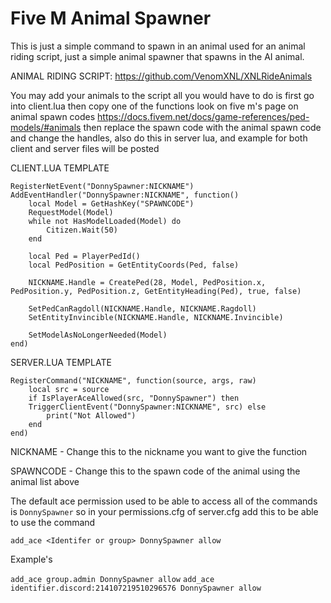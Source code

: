 # Five M Animal Spawner
This is just a simple command to spawn in an animal used for an animal riding script, just a simple animal spawner that spawns in the AI animal.

ANIMAL RIDING SCRIPT: https://github.com/VenomXNL/XNLRideAnimals

You may add your animals to the script all you would have to do is first go into client.lua then copy one of the functions look on five m's page on animal spawn codes https://docs.fivem.net/docs/game-references/ped-models/#animals then replace the spawn code with the animal spawn code and change the handles, also do this in server lua, and example for both client and server files will be posted

CLIENT.LUA TEMPLATE
```
RegisterNetEvent("DonnySpawner:NICKNAME")
AddEventHandler("DonnySpawner:NICKNAME", function()
    local Model = GetHashKey("SPAWNCODE")
	RequestModel(Model)
	while not HasModelLoaded(Model) do
		Citizen.Wait(50)
	end

	local Ped = PlayerPedId()
	local PedPosition = GetEntityCoords(Ped, false)

	NICKNAME.Handle = CreatePed(28, Model, PedPosition.x, PedPosition.y, PedPosition.z, GetEntityHeading(Ped), true, false)

	SetPedCanRagdoll(NICKNAME.Handle, NICKNAME.Ragdoll)
	SetEntityInvincible(NICKNAME.Handle, NICKNAME.Invincible)

	SetModelAsNoLongerNeeded(Model)
end)
```
SERVER.LUA TEMPLATE
```
RegisterCommand("NICKNAME", function(source, args, raw)
    local src = source
    if IsPlayerAceAllowed(src, "DonnySpawner") then
    TriggerClientEvent("DonnySpawner:NICKNAME", src) else
        print("Not Allowed")
    end
end)
```


NICKNAME - Change this to the nickname you want to give the function

SPAWNCODE - Change this to the spawn code of the animal using the animal list above


The default ace permission used to be able to access all of the commands is `DonnySpawner`
so in your permissions.cfg of server.cfg add this to be able to use the command

`add_ace <Identifer or group> DonnySpawner allow`

Example's

`add_ace group.admin DonnySpawner allow`
`add_ace identifier.discord:214107219510296576 DonnySpawner allow`
